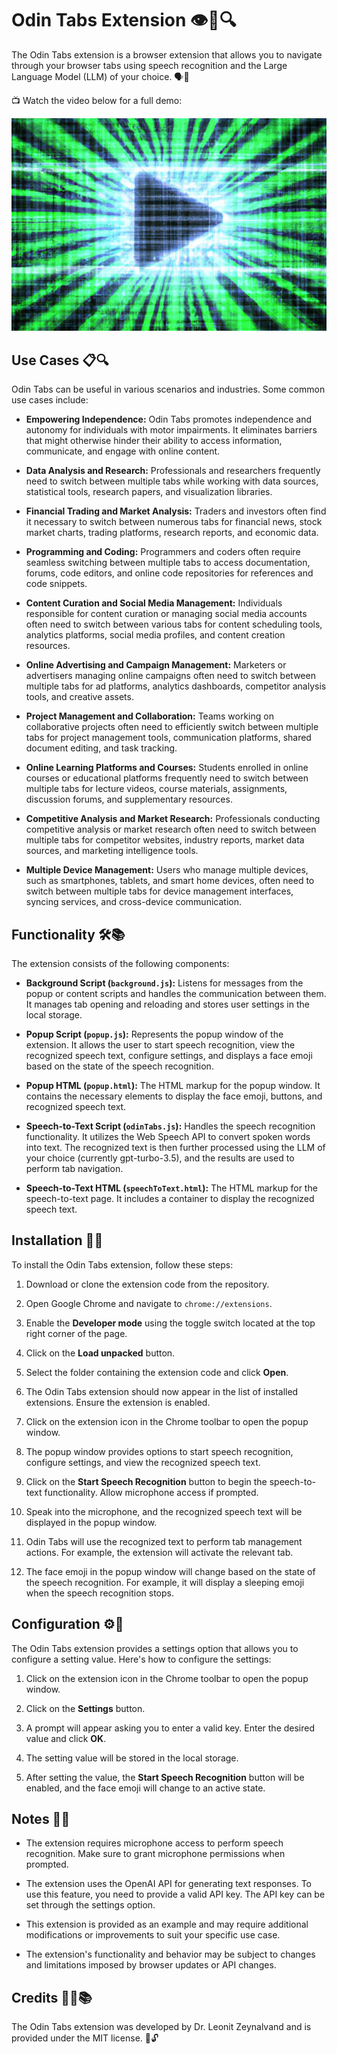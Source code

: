 # Odin Tabs Extension 👁️🎤🔍

The Odin Tabs extension is a browser extension that allows you to navigate through your browser tabs using speech recognition and the Large Language Model (LLM) of your choice. 🗣️💬

📺 Watch the video below for a full demo:

[![Demo Video](img/play.png)](https://www.youtube.com/watch?v=2lvl9aD4VXw)

## Use Cases 📋🔍

Odin Tabs can be useful in various scenarios and industries. Some common use cases include:
- **Empowering Independence:** Odin Tabs promotes independence and autonomy for individuals with motor impairments. It eliminates barriers that might otherwise hinder their ability to access information, communicate, and engage with online content.

- **Data Analysis and Research:** Professionals and researchers frequently need to switch between multiple tabs while working with data sources, statistical tools, research papers, and visualization libraries.

- **Financial Trading and Market Analysis:** Traders and investors often find it necessary to switch between numerous tabs for financial news, stock market charts, trading platforms, research reports, and economic data.

- **Programming and Coding:** Programmers and coders often require seamless switching between multiple tabs to access documentation, forums, code editors, and online code repositories for references and code snippets.

- **Content Curation and Social Media Management:** Individuals responsible for content curation or managing social media accounts often need to switch between various tabs for content scheduling tools, analytics platforms, social media profiles, and content creation resources.

- **Online Advertising and Campaign Management:** Marketers or advertisers managing online campaigns often need to switch between multiple tabs for ad platforms, analytics dashboards, competitor analysis tools, and creative assets.

- **Project Management and Collaboration:** Teams working on collaborative projects often need to efficiently switch between multiple tabs for project management tools, communication platforms, shared document editing, and task tracking.

- **Online Learning Platforms and Courses:** Students enrolled in online courses or educational platforms frequently need to switch between multiple tabs for lecture videos, course materials, assignments, discussion forums, and supplementary resources.

- **Competitive Analysis and Market Research:** Professionals conducting competitive analysis or market research often need to switch between multiple tabs for competitor websites, industry reports, market data sources, and marketing intelligence tools.

- **Multiple Device Management:** Users who manage multiple devices, such as smartphones, tablets, and smart home devices, often need to switch between multiple tabs for device management interfaces, syncing services, and cross-device communication.

## Functionality 🛠️📚

The extension consists of the following components:

- **Background Script (`background.js`):** Listens for messages from the popup or content scripts and handles the communication between them. It manages tab opening and reloading and stores user settings in the local storage.

- **Popup Script (`popup.js`):** Represents the popup window of the extension. It allows the user to start speech recognition, view the recognized speech text, configure settings, and displays a face emoji based on the state of the speech recognition.

- **Popup HTML (`popup.html`):** The HTML markup for the popup window. It contains the necessary elements to display the face emoji, buttons, and recognized speech text.

- **Speech-to-Text Script (`odinTabs.js`):** Handles the speech recognition functionality. It utilizes the Web Speech API to convert spoken words into text. The recognized text is then further processed using the LLM of your choice (currently gpt-turbo-3.5), and the results are used to perform tab navigation.

- **Speech-to-Text HTML (`speechToText.html`):** The HTML markup for the speech-to-text page. It includes a container to display the recognized speech text.

## Installation 🚀🔧

To install the Odin Tabs extension, follow these steps:

1. Download or clone the extension code from the repository.

2. Open Google Chrome and navigate to `chrome://extensions`.

3. Enable the **Developer mode** using the toggle switch located at the top right corner of the page.

4. Click on the **Load unpacked** button.

5. Select the folder containing the extension code and click **Open**.

6. The Odin Tabs extension should now appear in the list of installed extensions. Ensure the extension is enabled.

7. Click on the extension icon in the Chrome toolbar to open the popup window.

8. The popup window provides options to start speech recognition, configure settings, and view the recognized speech text.

9. Click on the **Start Speech Recognition** button to begin the speech-to-text functionality. Allow microphone access if prompted.

10. Speak into the microphone, and the recognized speech text will be displayed in the popup window.

11. Odin Tabs will use the recognized text to perform tab management actions. For example, the extension will activate the relevant tab.

12. The face emoji in the popup window will change based on the state of the speech recognition. For example, it will display a sleeping emoji when the speech recognition stops.

## Configuration ⚙️🔧

The Odin Tabs extension provides a settings option that allows you to configure a setting value. Here's how to configure the settings:

1. Click on the extension icon in the Chrome toolbar to open the popup window.

2. Click on the **Settings** button.

3. A prompt will appear asking you to enter a valid key. Enter the desired value and click **OK**.

4. The setting value will be stored in the local storage.

5. After setting the value, the **Start Speech Recognition** button will be enabled, and the face emoji will change to an active state.

## Notes 📝🚀

- The extension requires microphone access to perform speech recognition. Make sure to grant microphone permissions when prompted.

- The extension uses the OpenAI API for generating text responses. To use this feature, you need to provide a valid API key. The API key can be set through the settings option.

- This extension is provided as an example and may require additional modifications or improvements to suit your specific use case.

- The extension's functionality and behavior may be subject to changes and limitations imposed by browser updates or API changes.

## Credits 👨‍💻📚

The Odin Tabs extension was developed by Dr. Leonit Zeynalvand and is provided under the MIT license. 📜🔓
